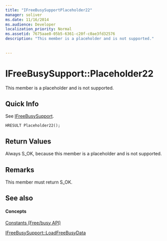 ```yaml
---
title: "IFreeBusySupportPlaceholder22"
manager: soliver
ms.date: 11/16/2014
ms.audience: Developer
localization_priority: Normal
ms.assetid: 7675aae8-05b5-6361-c20f-c0ae3fd32576
description: "This member is a placeholder and is not supported."
 
 
---
```


# IFreeBusySupport::Placeholder22

This member is a placeholder and is not supported.
  
## Quick Info

See [IFreeBusySupport](ifreebusysupport.md).
  
```
HRESULT Placeholder22();
```

## Return Values

Always S_OK, because this member is a placeholder and is not supported.
  
## Remarks

This member must return S_OK.
  
## See also

#### Concepts

[Constants (Free/busy API)](constants-free-busy-api.md)
  
[IFreeBusySupport::LoadFreeBusyData](ifreebusysupport-loadfreebusydata.md)

